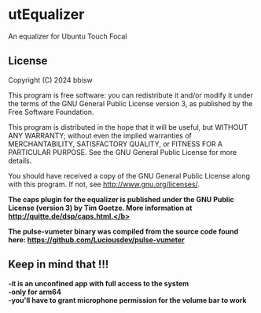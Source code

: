 # utEqualizer

An equalizer for Ubuntu Touch Focal

## License

Copyright (C) 2024  bbisw

This program is free software: you can redistribute it and/or modify it under
the terms of the GNU General Public License version 3, as published by the
Free Software Foundation.

This program is distributed in the hope that it will be useful, but WITHOUT ANY
WARRANTY; without even the implied warranties of MERCHANTABILITY, SATISFACTORY
QUALITY, or FITNESS FOR A PARTICULAR PURPOSE.  See the GNU General Public License
for more details.

You should have received a copy of the GNU General Public License along with
this program. If not, see <http://www.gnu.org/licenses/>.

<b>The caps plugin for the equalizer is published under the GNU Public License (version 3) by Tim Goetze. More information at http://quitte.de/dsp/caps.html.</b>

<b>The pulse-vumeter binary was compiled from the source code found here: <https://github.com/Luciousdev/pulse-vumeter></b>

## Keep in mind that !!!
  
-it is an unconfined app with full access to the system    
-only for arm64    
-you'll have to grant microphone permission for the volume bar to work
